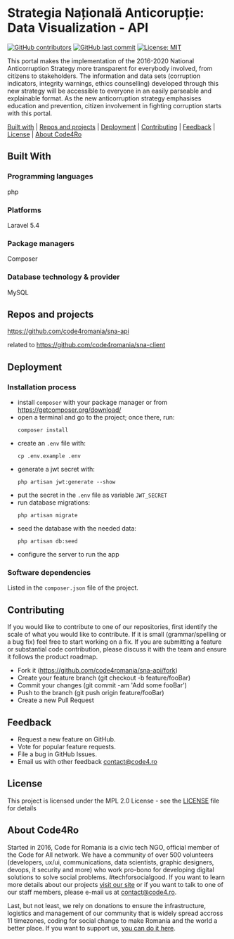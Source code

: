 # Strategia Națională Anticorupție: Data Visualization - API 

[![GitHub contributors](https://img.shields.io/github/contributors/code4romania/sna-api.svg?style=for-the-badge)]() [![GitHub last commit](https://img.shields.io/github/last-commit/code4romania/sna-api.svg?style=for-the-badge)]() [![License: MIT](https://img.shields.io/badge/License-MIT-yellow.svg?style=for-the-badge)](https://opensource.org/licenses/MIT)

This portal makes the implementation of the 2016-2020 National Anticorruption Strategy more transparent for everybody involved, from citizens to stakeholders. The information and data sets (corruption indicators, integrity warnings, ethics counselling) developed through this new strategy will be accessible to everyone in an easily parseable and explainable format. As the new anticorruption strategy emphasises education and prevention, citizen involvement in fighting corruption starts with this portal.

[Built with](#built-with) | [Repos and projects](#repos-and-projects) | [Deployment](#deployment) | [Contributing](#contributing) | [Feedback](#feedback) | [License](#license) | [About Code4Ro](#about-code4ro)

## Built With

### Programming languages

php

### Platforms

Laravel 5.4

### Package managers

Composer

### Database technology & provider

MySQL

## Repos and projects

https://github.com/code4romania/sna-api

related to https://github.com/code4romania/sna-client

## Deployment

### Installation process

   - install `composer` with your package manager or from https://getcomposer.org/download/
   - open a terminal and go to the project; once there, run:
       ```
       composer install
       ```
   - create an `.env` file with:
       ```
       cp .env.example .env
       ```
   - generate a jwt secret with:
       ```
       php artisan jwt:generate --show
       ```
   - put the secret in the `.env` file as variable `JWT_SECRET`
   - run database migrations:
       ```
       php artisan migrate
       ```
   - seed the database with the needed data:
       ```
       php artisan db:seed
       ```
   - configure the server to run the app

### Software dependencies

   Listed in the `composer.json` file of the project.

## Contributing

If you would like to contribute to one of our repositories, first identify the scale of what you would like to contribute. If it is small (grammar/spelling or a bug fix) feel free to start working on a fix. If you are submitting a feature or substantial code contribution, please discuss it with the team and ensure it follows the product roadmap. 

* Fork it (https://github.com/code4romania/sna-api/fork)
* Create your feature branch (git checkout -b feature/fooBar)
* Commit your changes (git commit -am 'Add some fooBar')
* Push to the branch (git push origin feature/fooBar)
* Create a new Pull Request

## Feedback

* Request a new feature on GitHub.
* Vote for popular feature requests.
* File a bug in GitHub Issues.
* Email us with other feedback contact@code4.ro

## License

This project is licensed under the MPL 2.0 License - see the [LICENSE](LICENSE) file for details

## About Code4Ro

Started in 2016, Code for Romania is a civic tech NGO, official member of the Code for All network. We have a community of over 500 volunteers (developers, ux/ui, communications, data scientists, graphic designers, devops, it security and more) who work pro-bono for developing digital solutions to solve social problems. #techforsocialgood. If you want to learn more details about our projects [visit our site](https://www.code4.ro/en/) or if you want to talk to one of our staff members, please e-mail us at contact@code4.ro.

Last, but not least, we rely on donations to ensure the infrastructure, logistics and management of our community that is widely spread accross 11 timezones, coding for social change to make Romania and the world a better place. If you want to support us, [you can do it here](https://code4.ro/en/donate/).
